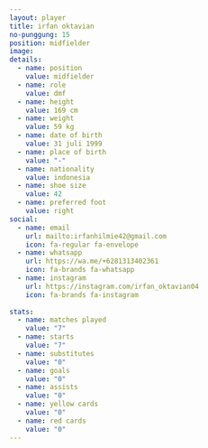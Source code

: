 ```yaml
---
layout: player
title: irfan oktavian
no-punggung: 15
position: midfielder
image:
details:
  - name: position
    value: midfielder
  - name: role
    value: dmf
  - name: height
    value: 169 cm
  - name: weight
    value: 59 kg
  - name: date of birth
    value: 31 juli 1999
  - name: place of birth
    value: "-"
  - name: nationality
    value: indonesia
  - name: shoe size
    value: 42
  - name: preferred foot
    value: right
social:
  - name: email
    url: mailto:irfanhilmie42@gmail.com
    icon: fa-regular fa-envelope
  - name: whatsapp
    url: https://wa.me/+6281313402361
    icon: fa-brands fa-whatsapp
  - name: instagram
    url: https://instagram.com/irfan_oktavian04
    icon: fa-brands fa-instagram
    
stats:
  - name: matches played
    value: "7"
  - name: starts
    value: "7"
  - name: substitutes
    value: "0"
  - name: goals
    value: "0"
  - name: assists
    value: "0"
  - name: yellow cards
    value: "0"
  - name: red cards
    value: "0"
---
```

